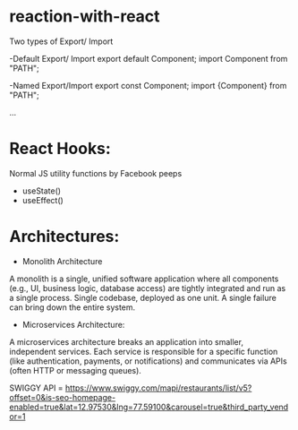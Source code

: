 # reaction-with-react

Two types of Export/ Import

-Default Export/ Import
    export default Component;
    import Component from "PATH";

-Named Export/Import
    export const Component;
    import {Component} from "PATH";

...
# React Hooks:
Normal JS utility functions by Facebook peeps

- useState()
- useEffect()

# Architectures:

- Monolith Architecture

A monolith is a single, unified software application where all components (e.g., UI, business logic, database access) are tightly integrated and run as a single process.
Single codebase, deployed as one unit. A single failure can bring down the entire system.

- Microservices Architecture:

A microservices architecture breaks an application into smaller, independent services. Each service is responsible for a specific function (like authentication, payments, or notifications) and communicates via APIs (often HTTP or messaging queues).

SWIGGY API = https://www.swiggy.com/mapi/restaurants/list/v5?offset=0&is-seo-homepage-enabled=true&lat=12.97530&lng=77.59100&carousel=true&third_party_vendor=1